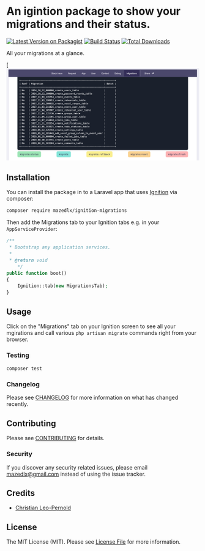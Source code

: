 # An igintion package to show your migrations and their status.

[![Latest Version on Packagist](https://img.shields.io/packagist/v/mazedlx/ignition-migrations.svg?style=flat-square)](https://packagist.org/packages/mazedlx/ignition-migrations)
[![Build Status](https://img.shields.io/travis/mazedlx/ignition-migrations/master.svg?style=flat-square)](https://travis-ci.org/mazedlx/ignition-migrations)
[![Total Downloads](https://img.shields.io/packagist/dt/mazedlx/ignition-migrations.svg?style=flat-square)](https://packagist.org/packages/mazedlx/ignition-migrations)

All your migrations at a glance.

[![Screenshot](https://raw.githubusercontent.com/mazedlx/ignition-migrations/master/screenshot.png)

## Installation

You can install the package in to a Laravel app that uses [Ignition](https://flareapp.io) via composer:

```bash
composer require mazedlx/ignition-migrations
```

Then add the Migrations tab to your Ignition tabs e.g. in your `AppServiceProvider`:

```php
/**
 * Bootstrap any application services.
 *
 * @return void
    */
public function boot()
{
    Ignition::tab(new MigrationsTab);
}
```

## Usage

Click on the "Migrations" tab on your Ignition screen to see all your mgirations and call various `php artisan migrate` commands right from your browser.

### Testing

```bash
composer test
```

### Changelog

Please see [CHANGELOG](CHANGELOG.md) for more information on what has changed recently.

## Contributing

Please see [CONTRIBUTING](CONTRIBUTING.md) for details.

### Security

If you discover any security related issues, please email mazedlx@gmail.com instead of using the issue tracker.

## Credits

-   [Christian Leo-Pernold](https://github.com/mazedlx)

## License

The MIT License (MIT). Please see [License File](LICENSE.md) for more information.
